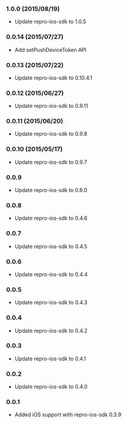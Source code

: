 ### 1.0.0 (2015/08/19)

- Update repro-ios-sdk to 1.0.5

### 0.0.14 (2015/07/27)

- Add setPushDeviceToken API

### 0.0.13 (2015/07/22)

- Update repro-ios-sdk to 0.10.4.1

### 0.0.12 (2015/06/27)

- Update repro-ios-sdk to 0.9.11

### 0.0.11 (2015/06/20)

- Update repro-ios-sdk to 0.9.8

### 0.0.10 (2015/05/17)

- Update repro-ios-sdk to 0.9.7

### 0.0.9

- Update repro-ios-sdk to 0.8.0

### 0.0.8

- Update repro-ios-sdk to 0.4.6

### 0.0.7

- Update repro-ios-sdk to 0.4.5

### 0.0.6

- Update repro-ios-sdk to 0.4.4

### 0.0.5

- Update repro-ios-sdk to 0.4.3

### 0.0.4

- Update repro-ios-sdk to 0.4.2

### 0.0.3

- Update repro-ios-sdk to 0.4.1

### 0.0.2

- Update repro-ios-sdk to 0.4.0

### 0.0.1

- Added iOS support with repro-ios-sdk 0.3.9

